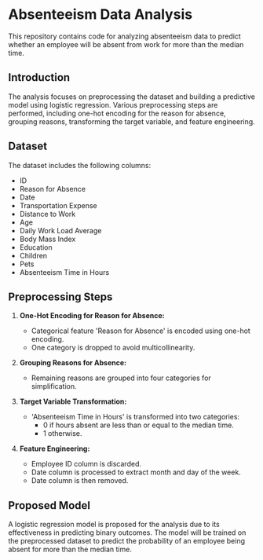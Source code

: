 # Absenteeism Data Analysis

This repository contains code for analyzing absenteeism data to predict whether an employee will be absent from work for more than the median time.

## Introduction

The analysis focuses on preprocessing the dataset and building a predictive model using logistic regression. Various preprocessing steps are performed, including one-hot encoding for the reason for absence, grouping reasons, transforming the target variable, and feature engineering.

## Dataset

The dataset includes the following columns:

- ID
- Reason for Absence
- Date
- Transportation Expense
- Distance to Work
- Age
- Daily Work Load Average
- Body Mass Index
- Education
- Children
- Pets
- Absenteeism Time in Hours

## Preprocessing Steps

1. **One-Hot Encoding for Reason for Absence:**
   - Categorical feature 'Reason for Absence' is encoded using one-hot encoding.
   - One category is dropped to avoid multicollinearity.

2. **Grouping Reasons for Absence:**
   - Remaining reasons are grouped into four categories for simplification.

3. **Target Variable Transformation:**
   - 'Absenteeism Time in Hours' is transformed into two categories:
     - 0 if hours absent are less than or equal to the median time.
     - 1 otherwise.

4. **Feature Engineering:**
   - Employee ID column is discarded.
   - Date column is processed to extract month and day of the week.
   - Date column is then removed.

## Proposed Model

A logistic regression model is proposed for the analysis due to its effectiveness in predicting binary outcomes. The model will be trained on the preprocessed dataset to predict the probability of an employee being absent for more than the median time.
